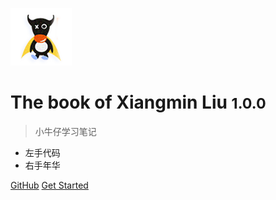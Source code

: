 ![logo](_media/logo.png)

# The book of Xiangmin Liu <small>1.0.0</small>

> 小牛仔学习笔记

* 左手代码
* 右手年华

[GitHub](https://github.com/doyouhaobaby)
[Get Started](#HOME)
